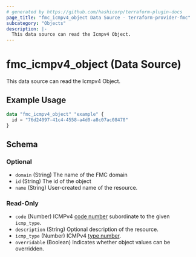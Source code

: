 ```yaml
---
# generated by https://github.com/hashicorp/terraform-plugin-docs
page_title: "fmc_icmpv4_object Data Source - terraform-provider-fmc"
subcategory: "Objects"
description: |-
  This data source can read the Icmpv4 Object.
---
```


# fmc_icmpv4_object (Data Source)

This data source can read the Icmpv4 Object.

## Example Usage

```terraform
data "fmc_icmpv4_object" "example" {
  id = "76d24097-41c4-4558-a4d0-a8c07ac08470"
}
```

<!-- schema generated by tfplugindocs -->
## Schema

### Optional

- `domain` (String) The name of the FMC domain
- `id` (String) The id of the object
- `name` (String) User-created name of the resource.

### Read-Only

- `code` (Number) ICMPv4 [code number](https://www.iana.org/assignments/icmp-parameters/icmp-parameters.xhtml) subordinate to the given `icmp_type`.
- `description` (String) Optional description of the resource.
- `icmp_type` (Number) ICMPv4 [type number](https://www.iana.org/assignments/icmp-parameters/icmp-parameters.xhtml).
- `overridable` (Boolean) Indicates whether object values can be overridden.
